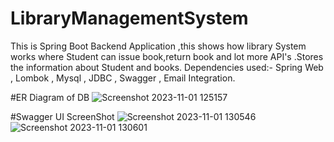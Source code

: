 # LibraryManagementSystem

This is Spring Boot Backend Application ,this shows how library System works where Student can issue book,return book and lot more API's .Stores the information about Student and books.
Dependencies used:- Spring Web , Lombok , Mysql , JDBC , Swagger , Email Integration.

#ER Diagram of DB
![Screenshot 2023-11-01 125157](https://github.com/RKishne/LibraryManagementSystem/assets/99482503/7addb09e-8d9d-4f93-9ccf-555dbab9e7fa)

#Swagger UI ScreenShot
![Screenshot 2023-11-01 130546](https://github.com/RKishne/LibraryManagementSystem/assets/99482503/95046161-5a77-496e-bcb4-bae42ffe9648)
![Screenshot 2023-11-01 130601](https://github.com/RKishne/LibraryManagementSystem/assets/99482503/b5058001-60c7-4842-b9e7-74bf5ace56b5)

